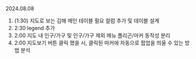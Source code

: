 
 2024.08.08
1. (1:30) 지도로 보는 김해 메인 테이블 필요 컬럼 추가 및 테이블 설계
2. 2:30 legend 추가
3. 2:00 지도 내 인구/가구 및 인구/가구 제외 메뉴 폴리곤/마커 동작성 분리
4. 2:00 지도보기 버튼 클릭 했을 시, 클릭된 마커에 자동으로 팝업을 띄울 수 있는 방법 분석